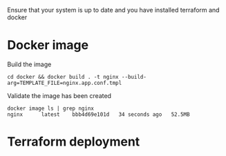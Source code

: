 
Ensure that your system is up to date and you have installed terraform and docker

# Docker image

Build the image

    cd docker && docker build . -t nginx --build-arg=TEMPLATE_FILE=nginx.app.conf.tmpl

Validate the image has been created

    docker image ls | grep nginx
    nginx      latest    bbb4d69e101d   34 seconds ago   52.5MB

# Terraform deployment

